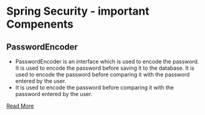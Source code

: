 # Spring Security - important Compenents

## PasswordEncoder

- PasswordEncoder is an interface which is used to encode the password. It is used to encode the password before saving it to the database. It is used to encode the password before comparing it with the password entered by the user. 
- It is used to encode the password before comparing it with the password entered by the user.

[Read More](https://docs.spring.io/spring-security/reference/features/authentication/password-storage.html#authentication-password-storage-configuration)

